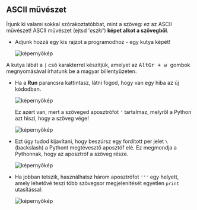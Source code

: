 ## ASCII művészet

Írjunk ki valami sokkal szórakoztatóbbat, mint a szöveg: ez az ASCII művészet! ASCII művészet (ejtsd '*eszki*') **képet alkot a szövegből**.

+ Adjunk hozzá egy kis rajzot a programodhoz - egy kutya képét!
    
    ![képernyőkép](images/me-dog.png)

A kutya lábát a `|` cső karakterrel készítjük, amelyet az <kbd>AltGr + w </kbd> gombok megnyomásával írhatunk be a magyar billentyűzeten.

+ Ha a **Run** parancsra kattintasz, látni fogod, hogy van egy hiba az új kódodban.
    
    ![képernyőkép](images/me-dog-bug.png)
    
    Ez azért van, mert a szöveged aposztrófot `'` tartalmaz, melyről a Python azt hiszi, hogy a szöveg vége!
    
    ![képernyőkép](images/me-dog-quote.png)

+ Ezt úgy tudod kijavítani, hogy beszúrsz egy fordított per jelet `\` (backslash) a Pythont megtévesztő aposztóf elé. Ez megmondja a Pythonnak, hogy az aposztróf a szöveg része.
    
    ![képernyőkép](images/me-dog-bug-fix.png)

+ Ha jobban tetszik, használhatsz három aposztrófot `'''` egy helyett, amely lehetővé teszi több szövegsor megjelenítését egyetlen `print` utasítással:
    
    ![képernyőkép](images/me-dog-triple-quote.png)